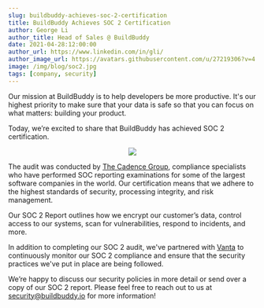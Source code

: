 ```yaml
---
slug: buildbuddy-achieves-soc-2-certification
title: BuildBuddy Achieves SOC 2 Certification
author: George Li
author_title: Head of Sales @ BuildBuddy
date: 2021-04-28:12:00:00
author_url: https://www.linkedin.com/in/gli/
author_image_url: https://avatars.githubusercontent.com/u/27219306?v=4
image: /img/blog/soc2.jpg
tags: [company, security]
---
```


Our mission at BuildBuddy is to help developers be more productive. It's our highest priority to make sure that your data is safe so that you can focus on what matters: building your product.

Today, we’re excited to share that BuildBuddy has achieved SOC 2 certification.

<p align="center">
  <img src="/img/blog/soc2.jpg" />
</p>

The audit was conducted by [The Cadence Group](https://thecadencegroup.com/), compliance specialists who have performed SOC reporting examinations for some of the largest software companies in the world. Our certification means that we adhere to the highest standards of security, processing integrity, and risk management.

Our SOC 2 Report outlines how we encrypt our customer’s data, control access to our systems, scan for vulnerabilities, respond to incidents, and more.

In addition to completing our SOC 2 audit, we've partnered with [Vanta](https://www.vanta.com/products/soc-2) to continuously monitor our SOC 2 compliance and ensure that the security practices we've put in place are being followed.

We’re happy to discuss our security policies in more detail or send over a copy of our SOC 2 report. Please feel free to reach out to us at [security@buildbuddy.io](mailto:security@buildbuddy.io) for more information!
